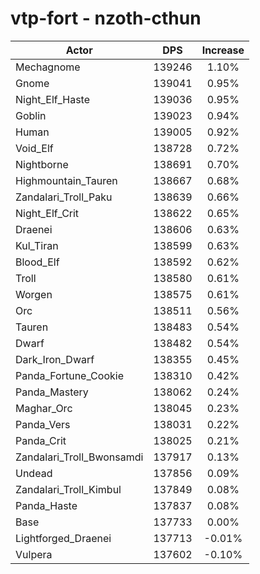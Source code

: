 # vtp-fort - nzoth-cthun
| Actor | DPS | Increase |
|---|:---:|:---:|
|Mechagnome|139246|1.10%|
|Gnome|139041|0.95%|
|Night_Elf_Haste|139036|0.95%|
|Goblin|139023|0.94%|
|Human|139005|0.92%|
|Void_Elf|138728|0.72%|
|Nightborne|138691|0.70%|
|Highmountain_Tauren|138667|0.68%|
|Zandalari_Troll_Paku|138639|0.66%|
|Night_Elf_Crit|138622|0.65%|
|Draenei|138606|0.63%|
|Kul_Tiran|138599|0.63%|
|Blood_Elf|138592|0.62%|
|Troll|138580|0.61%|
|Worgen|138575|0.61%|
|Orc|138511|0.56%|
|Tauren|138483|0.54%|
|Dwarf|138482|0.54%|
|Dark_Iron_Dwarf|138355|0.45%|
|Panda_Fortune_Cookie|138310|0.42%|
|Panda_Mastery|138062|0.24%|
|Maghar_Orc|138045|0.23%|
|Panda_Vers|138031|0.22%|
|Panda_Crit|138025|0.21%|
|Zandalari_Troll_Bwonsamdi|137917|0.13%|
|Undead|137856|0.09%|
|Zandalari_Troll_Kimbul|137849|0.08%|
|Panda_Haste|137837|0.08%|
|Base|137733|0.00%|
|Lightforged_Draenei|137713|-0.01%|
|Vulpera|137602|-0.10%|
